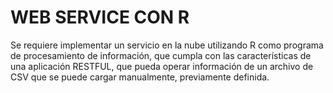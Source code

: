 WEB SERVICE CON R 
====================
Se requiere implementar un servicio en la nube utilizando R como programa de procesamiento de información, que cumpla con las características de una aplicación RESTFUL, que pueda operar información de un archivo de CSV que se puede cargar manualmente, previamente definida. 
